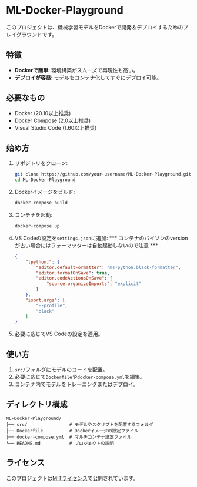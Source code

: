 # ML-Docker-Playground

このプロジェクトは、機械学習モデルをDockerで開発＆デプロイするためのプレイグラウンドです。

## 特徴

- **Dockerで簡単**: 環境構築がスムーズで再現性も高い。
- **デプロイが容易**: モデルをコンテナ化してすぐにデプロイ可能。

## 必要なもの

- Docker (20.10以上推奨)
- Docker Compose (2.0以上推奨)
- Visual Studio Code (1.60以上推奨)

## 始め方

1. リポジトリをクローン:
    ```bash
    git clone https://github.com/your-username/ML-Docker-Playground.git
    cd ML-Docker-Playground
    ```

2. Dockerイメージをビルド:
    ```bash
    docker-compose build
    ```

3. コンテナを起動:
    ```bash
    docker-compose up
    ```

4. VS Codeの設定を`settings.json`に追加:
*** コンテナのパイソンのversionが古い場合にはフォーマッターは自動起動しないので注意 ***
    ```json
    {
        "[python]": {
            "editor.defaultFormatter": "ms-python.black-formatter",
            "editor.formatOnSave": true,
            "editor.codeActionsOnSave": {
                "source.organizeImports": "explicit"
            }
        },
        "isort.args": [
            "--profile",
            "black"
        ]
    }
    ```

5. 必要に応じてVS Codeの設定を適用。

## 使い方

1. `src/`フォルダにモデルのコードを配置。
2. 必要に応じて`Dockerfile`や`docker-compose.yml`を編集。
3. コンテナ内でモデルをトレーニングまたはデプロイ。

## ディレクトリ構成

```
ML-Docker-Playground/
├── src/                # モデルやスクリプトを配置するフォルダ
├── Dockerfile          # Dockerイメージの設定ファイル
├── docker-compose.yml  # マルチコンテナ設定ファイル
└── README.md           # プロジェクトの説明
```

## ライセンス

このプロジェクトは[MITライセンス](LICENSE)で公開されています。

